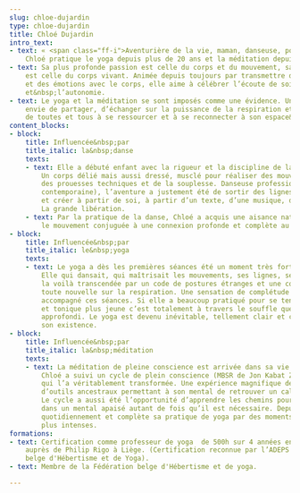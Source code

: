 ```yaml
---
slug: chloe-dujardin
type: chloe-dujardin
title: Chloé Dujardin
intro_text:
- text: « <span class="ff-i">Aventurière de la vie, maman, danseuse, politologue,
    Chloé pratique le yoga depuis plus de 20 ans et la méditation depuis&nbsp;5&nbsp;ans.</span>
- text: Sa plus profonde passion est celle du corps et du mouvement, sa première aventure
    est celle du corps vivant. Animée depuis toujours par transmettre de l’énergie
    et des émotions avec le corps, elle aime à célébrer l’écoute de soi, la liberté
    et&nbsp;l’autonomie.
- text: Le yoga et la méditation se sont imposés comme une évidence. Une profonde
    envie de partager, d’échanger sur la puissance de la respiration et la capacité
    de toutes et tous à se ressourcer et à se reconnecter à son espace&nbsp;intérieur.&nbsp;»
content_blocks:
- block:
    title: Influencée&nbsp;par
    title_italic: la&nbsp;danse
    texts:
    - text: Elle a débuté enfant avec la rigueur et la discipline de la danse classique.
        Un corps délié mais aussi dressé, musclé pour réaliser des mouvements précis,
        des prouesses techniques et de la souplesse. Danseuse professionnelle (danse
        contemporaine), l’aventure a justement été de sortir des lignes, des codes
        et créer à partir de soi, à partir d’un texte, d’une musique, d’une émotion…
        La grande libération.
    - text: Par la pratique de la danse, Chloé a acquis une aisance naturelle avec
        le mouvement conjuguée à une connexion profonde et complète au corps&nbsp;humain.
- block:
    title: Influencée&nbsp;par
    title_italic: le&nbsp;yoga
    texts:
    - text: Le yoga a dès les premières séances été un moment très fort pour Chloé.
        Elle qui dansait, qui maîtrisait les mouvements, ses lignes, ses muscles,
        la voilà transcendée par un code de postures étranges et une concentration
        toute nouvelle sur la respiration. Une sensation de complétude a tout de suite
        accompagné ces séances. Si elle a beaucoup pratiqué pour se tenir en forme
        et tonique plus jeune c’est totalement à travers le souffle que le yoga s’est
        approfondi. Le yoga est devenu inévitable, tellement clair et central dans
        son existence.
- block:
    title: Influencée&nbsp;par
    title_italic: la&nbsp;méditation
    texts:
    - text: La méditation de pleine conscience est arrivée dans sa vie après le yoga.
        Chloé a suivi un cycle de plein conscience (MBSR de Jon Kabat Zinn) de 8 semaines
        qui l’a véritablement transformée. Une expérience magnifique de transmission
        d’outils ancestraux permettant à son mental de retrouver un calme certain.
        Le cycle a aussi été l’opportunité d’apprendre les chemins pour retourner
        dans un mental apaisé autant de fois qu’il est nécessaire. Depuis Chloé médite
        quotidiennement et complète sa pratique de yoga par des moments méditatifs
        plus intenses.
formations:
- text: Certification comme professeur de yoga  de 500h sur 4 années en cours de finalisation  (2020)
    auprès de Philip Rigo à Liège. (Certification reconnue par l’ADEPS et la Fédération
    belge d'Hébertisme et de Yoga).
- text: Membre de la Fédération belge d'Hébertisme et de yoga.

---
```

